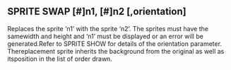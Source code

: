 ## SPRITE SWAP [#]n1, [#]n2 [,orientation]

Replaces the sprite ‘n1’ with the sprite ‘n2’. The sprites must have the samewidth and height and ‘n1’ must be displayed or an error will be generated.Refer to SPRITE SHOW for details of the orientation parameter. Thereplacement sprite inherits the background from the original as well as itsposition in the list of order drawn.